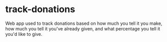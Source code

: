 # track-donations
Web app used to track donations based on how much you tell it you make, how much you tell it you've already given, and what percentage you tell it you'd like to give.
